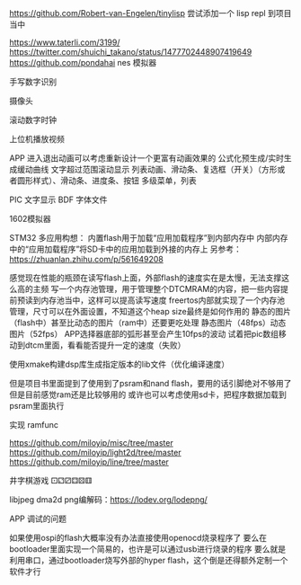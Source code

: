 
https://github.com/Robert-van-Engelen/tinylisp
尝试添加一个 lisp repl 到项目当中

https://www.taterli.com/3199/
https://twitter.com/shuichi_takano/status/1477702448907419649
https://github.com/pondahai
nes 模拟器

手写数字识别

摄像头

滚动数字时钟

上位机播放视频

APP 进入退出动画可以考虑重新设计一个更富有动画效果的
公式化预生成/实时生成缓动曲线
文字超过范围滚动显示
列表动画、滑动条、复选框（开关）（方形或者圆形样式）、滑动条、进度条、按钮
多级菜单，列表

PIC 文字显示
BDF 字体文件

1602模拟器

STM32 多应用构想：
内置flash用于加载“应用加载程序”到内部内存中
内部内存中的“应用加载程序”将SD卡中的应用加载到外接的内存上
另参考：https://zhuanlan.zhihu.com/p/561649208

感觉现在性能的瓶颈在读写flash上面，外部flash的速度实在是太慢，无法支撑这么高的主频
写一个内存池管理，用于管理整个DTCMRAM的内容，把一些内容提前预读到内存池当中，这样可以提高读写速度
freertos内部就实现了一个内存池管理，尺寸可以在外面设置，不知道这个heap size最终是如何作用的
静态的图片（flash中）甚至比动态的图片（ram中）还要更吃处理
静态图片（48fps）动态图片（52fps）
APP选择器底部的弧形甚至会产生10fps的波动
试着把pic数组移动到dtcm里面，看看能否提升一定的速度（失败）

使用xmake构建dsp库生成指定版本的lib文件（优化编译速度）

但是项目书里面提到了使用到了psram和nand flash，要用的话引脚绝对不够用了
但是目前感觉ram还是比较够用的
或许也可以考虑使用sd卡，把程序数据加载到psram里面执行

实现 ramfunc

https://github.com/miloyip/misc/tree/master
https://github.com/miloyip/light2d/tree/master
https://github.com/miloyip/line/tree/master

井字棋游戏
⚀⚁⚂⚃⚄⚅

libjpeg dma2d
png编解码：https://lodev.org/lodepng/

APP 调试的问题


如果使用ospi的flash大概率没有办法直接使用openocd烧录程序了
要么在bootloader里面实现一个简易的，也许是可以通过usb进行烧录的程序
要么就是利用串口，通过bootloader烧写外部的hyper flash，这个倒是还得额外定制一个软件才行
